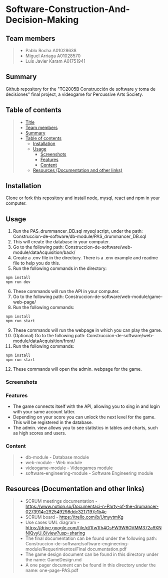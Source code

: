 # Software-Construction-And-Decision-Making

## Team members

> - Pablo Rocha A01028638
> - Miguel Arriaga A01028570
> - Luis Javier Karam A01751941

## Summary

Github repository for the "TC2005B Construcción de software y toma de decisiones" final project, a videogame for Percussive Arts Society.

## Table of contents

> - [Title](#software-construction-and-decision-making)
> - [Team members](#team-members)
> - [Summary](#summary)
> - [Table of contents](#table-of-contents)
>   - [Installation](#installation)
>   - [Usage](#usage)
>     - [Screenshots](#screenshots)
>     - [Features](#features)
>     - [Content](#content)
>   - [Resources (Documentation and other links)](#resources-documentation-and-other-links)

## Installation

Clone or fork this repository and install node, mysql, react and npm in your computer.

## Usage

1. Run the PAS_drummancer_DB.sql mysql script, under the path: Construccion-de-software/db-module/PAS_drummancer_DB.sql 
2. This will create the database in your computer.
3. Go to the following path: Construccion-de-software/web-module/dataAcquisition/back/
4. Create a .env file in the directory. There is a .env example and readme file to help you do this.
5. Run the following commands in the directory:
``` 
npm install
npm run dev
```
6. These commands will run the API in your computer.
7. Go to the following path: Construccion-de-software/web-module/game-web-page/
8. Run the following commands:
``` 
npm install
npm run start
```
9. These commands will run the webpage in which you can play the game.
10. (Optional) Go to the following path: Construccion-de-software/web-module/dataAcquisition/front/
11. Run the following commands:
``` 
npm install
npm run start
```
12. These commands will open the admin. webpage for the game.

### Screenshots

### Features

- The game connects itself with the API, allowing you to sing in and login with your same account latter.
- Depending on your score you can unlock the next level for the game. This will be registered in the database.
- The admin. view allows you to see statistics in tables and charts, such as high scores and users.

### Content

> - db-module - Database module
> - web-module - Web module
> - videogame-module - Videogames module
> - software-engineering-module - Software Engineering module

## Resources (Documentation and other links)

> - SCRUM meetings documentation - https://www.notion.so/Documentaci-n-Party-of-the-drumancer-0273914c292549298ddc3217197c1b4c
> - SCRUM board - https://trello.com/b/UmyvtmKg
> - Use cases UML diagram - https://drive.google.com/file/d/1fw1fh4GsFW3W6OVMM372a9XNNlQvyU_8/view?usp=sharing
> - The final documentation can be found under the following path: Construccion-de-software/software-engineering-module/Requerimientos/Final documentation.pdf
> - The game design document can be found in this directory under the name: GameDesign.md
> - A one pager document can be found in this directory under the name: one-page-PAS.pdf
